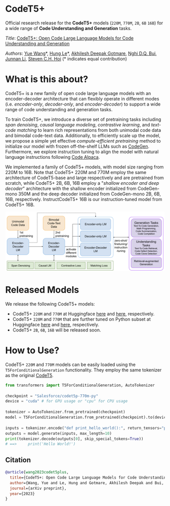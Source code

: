 # CodeT5+

Official research release for the **CodeT5+** models (`220M`, `770M`, `2B`, `6B` `16B`) for a wide range of **Code Understanding and Generation** tasks.

*Title*: [CodeT5+: Open Code Large Language Models for Code Understanding and Generation](https://arxiv.org/pdf/2305.07922.pdf)

*Authors*: [Yue Wang](https://yuewang-cuhk.github.io/)\*, [Hung Le](https://sites.google.com/view/henryle2018/home?pli=1)\*, [Akhilesh Deepak Gotmare](https://akhileshgotmare.github.io/), [Nghi D.Q. Bui](https://bdqnghi.github.io/), [Junnan Li](https://sites.google.com/site/junnanlics), [Steven C.H. Hoi](https://sites.google.com/view/stevenhoi/home) (* indicates equal contribution)

# What is this about?
CodeT5+ is a new family of open code large language models with an encoder-decoder architecture that can flexibly operate in different modes (i.e. _encoder-only_, _decoder-only_, and _encoder-decoder_) to support a wide range of code understanding and generation tasks. 

To train CodeT5+, we introduce a diverse set of pretraining tasks including _span denoising_, _causal language modeling_, _contrastive learning_, and _text-code matching_ to learn rich representations from both unimodal code data and bimodal code-text data. 
Additionally, to efficiently scale up the model, we propose a simple yet effective _compute-efficient pretraining_ method to initialize our model with frozen off-the-shelf LLMs such as [CodeGen](https://github.com/salesforce/CodeGen). 
Furthermore, we explore instruction tuning to align the model with natural language instructions following [Code Alpaca](https://github.com/sahil280114/codealpaca). 

We implemented a family of CodeT5+ models, with model size ranging from 220M to 16B. 
Note that CodeT5+ 220M and 770M employ the same architecture of CodeT5-base and large respectively and are pretrained from scratch, while CodeT5+ 2B, 6B, 16B employ a "_shallow encoder and deep decoder_" architecture with the shallow encoder initialized from CodeGen-mono 350M and the deep decoder initialized from CodeGen-mono 2B, 6B, 16B, respectively.
InstructCodeT5+ 16B is our instruction-tuned model from CodeT5+ 16B. 

![CodeT5+ overview](codet5p_overview.png)

# Released Models
We release the following CodeT5+ models:

* CodeT5+ `220M` and `770M` at Huggingface [here](https://huggingface.co/Salesforce/codet5p-220m) and [here](https://huggingface.co/Salesforce/codet5p-770m), respectively.
* CodeT5+ `220M` and `770M` that are further tuned on Python subset at Huggingface [here](https://huggingface.co/Salesforce/codet5p-220m-py) and [here](https://huggingface.co/Salesforce/codet5p-770m-py), respectively.
* CodeT5+ `2B`, `6B`, `16B` will be released soon.

# How to Use?
CodeT5+ `220M` and `770M` models can be easily loaded using the `T5ForConditionalGeneration` functionality. They employ the same tokenizer as the original [CodeT5](https://github.com/salesforce/CodeT5).

```python
from transformers import T5ForConditionalGeneration, AutoTokenizer

checkpoint = "Salesforce/codet5p-770m-py"
device = "cuda" # for GPU usage or "cpu" for CPU usage

tokenizer = AutoTokenizer.from_pretrained(checkpoint)
model = T5ForConditionalGeneration.from_pretrained(checkpoint).to(device)

inputs = tokenizer.encode("def print_hello_world():", return_tensors="pt").to(device)
outputs = model.generate(inputs, max_length=10)
print(tokenizer.decode(outputs[0], skip_special_tokens=True))
# ==>     print('Hello World!')
```

## Citation

```bibtex
@article{wang2023codet5plus,
  title={CodeT5+: Open Code Large Language Models for Code Understanding and Generation},
  author={Wang, Yue and Le, Hung and Gotmare, Akhilesh Deepak and Bui, Nghi D.Q. and Li, Junnan and Hoi, Steven C. H.},
  journal={arXiv preprint},
  year={2023}
}
```